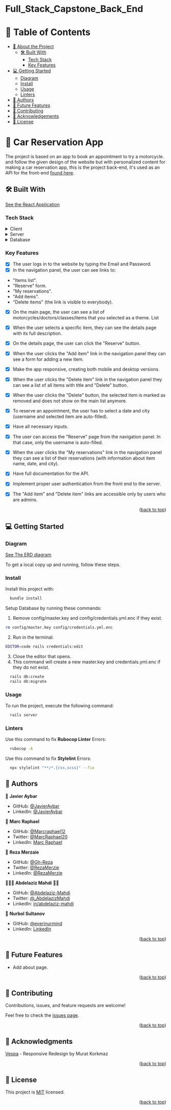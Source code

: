 <a name="readme-top"></a>
# Full_Stack_Capstone_Back_End
<!-- TABLE OF CONTENTS -->

# 📗 Table of Contents

- [📖 About the Project](#about-project)
  - [🛠 Built With](#built-with)
    - [Tech Stack](#tech-stack)
    - [Key Features](#key-features)
- [💻 Getting Started](#getting-started)
  - [Diagram](#diagram)
  - [Install](#install)
  - [Usage](#usage)
  - [Linters](#linters)
- [👥 Authors](#authors)
- [🔭 Future Features](#future-features)
- [🤝 Contributing](#contributing)
- [🙏 Acknowledgements](#acknowledgements)
- [📝 License](#license)

<!-- PROJECT DESCRIPTION -->

# 📖 Car Reservation App <a name="about-project"></a>

The project is based on an app to book an appointment to try a motorcycle. and follow the given design of the website but with personalized content for making a car reservation app, this is the project back-end, it's used as an API for the front-end [found here](https://github.com/JavierAybar/Full_Stack_Capstone_Front_End).

## 🛠 Built With <a name="built-with"></a>

<a href="https://github.com/JavierAybar/hello-react-front-end/tree/setup-front-end">See the React Application</a>

### Tech Stack <a name="tech-stack"></a>

<details>
  <summary>Client</summary>
  <ul>
    <li><a href="https://react.dev/">React</a></li>
    <li><a href="https://www.ruby-lang.org/en/">Ruby</a></li>
    <li><a href="https://getbootstrap.com/">Bootstrap</a></li>
    <li><a href="https://tailwindcss.com/">TailwindCSS</a></li>
  </ul>
</details>

<details>
  <summary>Server</summary>
  <ul>
    <li><a href="https://rubyonrails.org/">Ruby on Rails</a></li>
  </ul>
</details>

<details>
<summary>Database</summary>
  <ul>
    <li><a href="https://www.postgresql.org/">PostgreSQL</a></li>
  </ul>
</details>

<!-- Features -->

### Key Features <a name="key-features"></a>

- [x] The user logs in to the website by typing the Email and Password.
- [x] In the navigation panel, the user can see links to:
- "Items list".
- "Reserve" form.
- "My reservations".
- "Add items".
- "Delete items" (the link is visible to everybody).
- [x] On the main page, the user can see a list of motorcycles/doctors/classes/items that you selected as a theme.
List

- [x] When the user selects a specific item, they can see the details page with its full description.
- [x] On the details page, the user can click the "Reserve" button.
- [x] When the user clicks the "Add item" link in the navigation panel they can see a form for adding a new item.
- [x] Make the app responsive, creating both mobile and desktop versions.

- [x] When the user clicks the "Delete item" link in the navigation panel they can see a list of all items with title and "Delete" button.
- [x] When the user clicks the "Delete" button, the selected item is marked as removed and does not show on the main list anymore.
- [x] To reserve an appointment, the user has to select a date and city (username and selected item are auto-filled).
- [x] Have all necessary inputs.
- [x] The user can access the "Reserve" page from the navigation panel. In that case, only the username is auto-filled.

- [x] When the user clicks the "My reservations" link in the navigation panel they can see a list of their reservations (with information about item name, date, and city).
- [x] Have full documentation for the API.
- [x] Implement proper user authentication from the front end to the server.
- [x] The "Add item" and "Delete item" links are accessible only by users who are admins.

<p align="right">(<a href="#readme-top">back to top</a>)</p>

<!-- GETTING STARTED -->

## 💻 Getting Started <a name="getting-started"></a>

### Diagram <a name="diagram"></a>

[See The ERD diagram](./ERD_diagram.png)

To get a local copy up and running, follow these steps.

### Install <a name="install"></a>

Install this project with:

```sh
  bundle install
```

Setup Database by running these commands:


1. Remove config/master.key and config/credentials.yml.enc if they exist.
```sh
rm config/master.key config/credentials.yml.enc
```
2. Run in the terminal:
```sh
EDITOR=code rails credentials:edit 
```
3. Close the editor that opens.
4. This command will create a new master.key and credentials.yml.enc if they do not exist.

```sh
  rails db:create
  rails db:migrate
```

### Usage <a name="usage"></a>

To run the project, execute the following command:

```sh
  rails server
```

### Linters <a name="linters"></a>

Use this command to fix **Rubocop Linter** Errors:

```sh
  rubocop -A
```

Use this command to fix **Stylelint** Errors:

```sh
  npx stylelint "**/*.{css,scss}" --fix
```

<!-- AUTHORS -->

## 👥 Authors <a name="authors"></a>

👤 **Javier Aybar**

- GitHub: [@JavierAybar](https://github.com/JavierAybar)
- LinkedIn: [@JavierAybar](https://www.linkedin.com/in/javier-aybar-932376274/)

👤 **Marc Raphael**

- GitHub: [@Marcraphael12](https://github.com/Marcraphael12)
- Twitter: [@MarcRaphael20](https://twitter.com/MarcRaphael20)
- LinkedIn: [Marc Raphael](http://linkedin.com/in/marc-raphael-326039204)

👤 **Reza Merzaie**

- GitHub: [@Gh-Reza](https://github.com/Gh-Reza)
- Twitter: [@RezaMerzie](https://twitter.com/RezaMerzaie7)
- LinkedIn: [@RezaMerzie](https://www.linkedin.com/in/reza-merzaie)

👨🏼‍🚀 **Abdelaziz Mahdi** 🐱‍👤

- GitHub: [@Abdelaziz-Mahdi](https://github.com/Abdelaziz-Mahdi)
- Twitter: [@_AbdelazizMahdi](https://twitter.com/_AbdelazizMahdi)
- LinkedIn: [in/abdelaziz-mahdi](https://www.linkedin.com/in/abdelaziz-mahdi)

👤 **Nurbol Sultanov**

- GitHub: [@everinurmind](https://github.com/everinurmind)
- LinkedIn: [LinkedIn](https://www.linkedin.com/in/everinurmind/)

<p align="right">(<a href="#readme-top">back to top</a>)</p>

<!-- FUTURE FEATURES -->

## 🔭 Future Features <a name="future-features"></a>

- Add about page.

<p align="right">(<a href="#readme-top">back to top</a>)</p>

<!-- CONTRIBUTING -->

## 🤝 Contributing <a name="contributing"></a>

Contributions, issues, and feature requests are welcome!

Feel free to check the [issues page](../../issues/).

<p align="right">(<a href="#readme-top">back to top</a>)</p>

<!-- ACKNOWLEDGEMENTS -->

## 🙏 Acknowledgments <a name="acknowledgements"></a>
[Vespa](https://www.behance.net/gallery/26425031/Vespa-Responsive-Redesign) - Responsive Redesign by Murat Korkmaz

<p align="right">(<a href="#readme-top">back to top</a>)</p>

<!-- LICENSE -->

## 📝 License <a name="license"></a>

This project is [MIT](./LICENSE) licensed.

<p align="right">(<a href="#readme-top">back to top</a>)</p>
